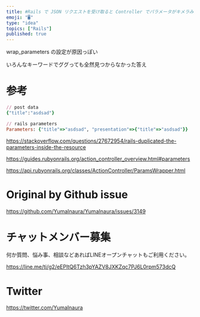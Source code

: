 ```yaml
---
title: #Rails で JSON リクエストを受け取ると Controller でパラメータがキメラみたいにネストされるのだけど... ( rai
emoji: "🖥"
type: "idea"
topics: ["Rails"]
published: true
---
```


wrap_parameters の設定が原因っぽい

いろんなキーワードでググっても全然見つからなかった答え

# 参考

```rb
// post data
{"title":"asdsad"}

// rails parameters 
Parameters: {"title"=>"asdsad", "presentation"=>{"title"=>"asdsad"}}
```


https://stackoverflow.com/questions/27672954/rails-duplicated-the-parameters-inside-the-resource

https://guides.rubyonrails.org/action_controller_overview.html#parameters

https://api.rubyonrails.org/classes/ActionController/ParamsWrapper.html

# Original by Github issue

https://github.com/YumaInaura/YumaInaura/issues/3149











<!-- Update From Qiita API -->

# チャットメンバー募集


何か質問、悩み事、相談などあればLINEオープンチャットもご利用ください。

https://line.me/ti/g2/eEPltQ6Tzh3pYAZV8JXKZqc7PJ6L0rpm573dcQ





# Twitter


https://twitter.com/YumaInaura


<!-- Update From Qiita API -->


